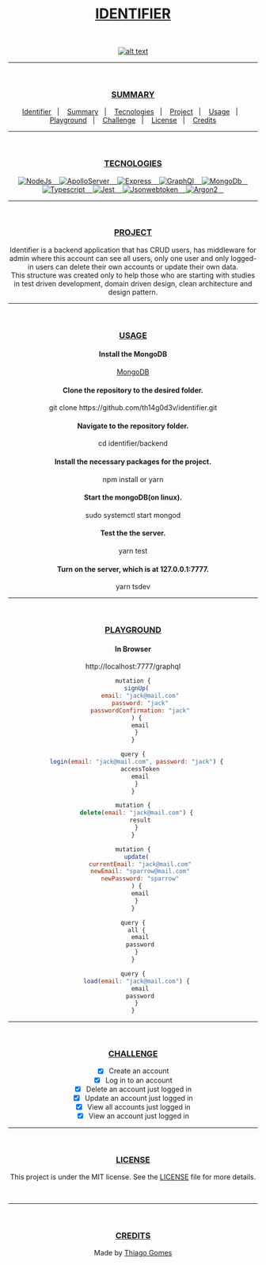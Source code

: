 <!--
PROJECT IDENTIFIER

Conceito
    Identifier é uma aplicação fullstack frontend, backend e mobile que possui CRUD para usuários e alguns dados de plantas, possui uma inteligência artificial pre-treinada para identificar plantas por meio de fotos que ativa um chatbot interativo com informações sobre a planta pesquisada.

Uso
    Clientes front e mobile se cadastram e executam login, fazem atualização da conta ou sua exclusão.
    Clientes cadastrados podem executar consultas a respeito das plantas cadastradas.
    Backend recebe requisições de CRUD de usuários e devolve aos clientes.
    Backend recebe requisições de consultas de plantas e devolve aos clientes.
    Backend ao receber imagens executa a inteligência artificial que ao identificar a planta passa informações para o chatbot que passa um roll de informações a respeito da planta.

Tecnoçogias
    A aplicação segue principios do DDD, Arquitetura Limpa e Padrões de Projeto.
    Algumas tecnologias do projeto são:
        Node,
        Argon2,
        Typescript,
        MongoDB: Executará e guardará apenas informações de CRUD do usuário.
        PostgreSQL: Executará e guardará apenas informações de plantas.
        Watson Assistent Chatbot: Informará os clientes com uma lista de informações sobre as plantas pesquisadas.
        TensorFlow: Analisará as fotos e comunicará o chatbot a planta pesquisada.



IDENTIFIER IMPLEMENTATIONS

Backend

Number      Feature         JOBS
1           Login           deverá enviar o token para o navegador
2           All/Load        deverá retorna id, email, password, accessToken.
3           Middleware      implementar para usuários admin e users.
4           LoadAccount     verificar existe necessidade dessa feature do jeito que está ou se pode usar os recursos do login.
5           Singleton       na infra layer com PostgreSQL
6           Postgres        popular o db com informações sobre as plantas.
7           All/Load        deverá retorna todas as informações das plantas do db postgres.
8           Tests           cobertura completa da aplicação.
9           Express         torna-se uma API REST.

Frontend
Number      Feature         JOBS
1           AI              implementar AI pre-treinada para recochecer plantas e retornar ao chatbot a planta identificada.
2           Chatbot         implementar o recebimento da planta informada pela AI e retorna todas as informações ao usuário.



INFORMATIONS ABOUT IDENTIFIER

In package.json:
"_moduleAliases": {
    "@": "src"      // Funciona para typescript
    "@": "dist"     // Funciona para javascript
}

Como o jwt funciona
const jwtSign = jwt.sign({ foo: 'bar' }, 'fff', { expiresIn: '1h' })
console.log(jwtSign)

const jwtVerify = jwt.verify(jwtSign, 'fff')
console.log('jwtVerify: ', jwtVerify)

// função segura
const jwtDecoded = jwt.verify(jwtSign, 'fff');
console.log('jwtDecoded: ', jwtDecoded)

// função insegura, pois, não verifica o signature do token
const jwtDecode = jwt.decode(jwtSign, { complete: true })
console.log('jwtDecode.header: ', jwtDecode.header)
console.log('jwtDecode.payload: ', jwtDecode.payload)
console.log('jwtDecode.signature: ', jwtDecode.signature) -->

<div align="center">
  <h1><a id="user-content--identifier" class="anchor" aria-hidden="true" href="#-identifier">IDENTIFIER</h1><br/>

  <p><a href="#-IDENTIFIER"><img src="https://github.com/th14g0d3v/identifier/raw/main/public/eyes.png" alt="alt text" title="image" style="max-width:100%;"></a></p>
</div><hr/><br/>

<div align="center">
  <h3><a id="user-content--summary" class="anchor" aria-hidden="true" href="#-summary">SUMMARY</a></h3>
  <a href="#-Identifier">Identifier</a>&nbsp;&nbsp;&nbsp;|&nbsp;&nbsp;&nbsp;
  <a href="#-Summary">Summary</a>&nbsp;&nbsp;&nbsp;|&nbsp;&nbsp;&nbsp;
  <a href="#-Tecnologies">Tecnologies</a>&nbsp;&nbsp;&nbsp;|&nbsp;&nbsp;&nbsp;
  <a href="#-Project">Project</a>&nbsp;&nbsp;&nbsp;|&nbsp;&nbsp;&nbsp;
  <a href="#-Usage">Usage</a>&nbsp;&nbsp;&nbsp;|&nbsp;&nbsp;&nbsp;
  <a href="#-Playground">Playground</a>&nbsp;&nbsp;&nbsp;|&nbsp;&nbsp;&nbsp;
  <a href="#-Challenge">Challenge</a>&nbsp;&nbsp;&nbsp;|&nbsp;&nbsp;&nbsp;
  <a href="#-License">License</a>&nbsp;&nbsp;&nbsp;|&nbsp;&nbsp;&nbsp;
  <a href="#-Credits">Credits</a>
</div><hr/><br/>

<div align="center">
  <h3><a id="user-content--tecnologies" class="anchor" aria-hidden="true" href="#-tecnologies">TECNOLOGIES</a></h3>
  <a href="https://nodejs.org/en/" rel="nofollow">
    <img alt="NodeJs" src="https://img.shields.io/badge/Node-purple">&nbsp;&nbsp;&nbsp;
  </a>

  <a href="https://www.apollographql.com/docs/apollo-server/" rel="nofollow">
    <img alt="ApolloServer" src="https://img.shields.io/badge/ApolloServerExpress-purple">&nbsp;&nbsp;&nbsp;
  </a>
                                                                      
  <a href="https://expressjs.com/" rel="nofollow">
    <img alt="Express" src="https://img.shields.io/badge/Express-purple">&nbsp;&nbsp;&nbsp;
  </a>
                                                                      
  <a href="https://graphql.org/" rel="nofollow">
    <img alt="GraphQl" src="https://img.shields.io/badge/GraphQl-purple">&nbsp;&nbsp;&nbsp;
  </a>
                                                                      
  <a href="https://www.mongodb.com/3" rel="nofollow">
    <img alt="MongoDb" src="https://img.shields.io/badge/MongoDb-purple">&nbsp;&nbsp;&nbsp;
  </a>

  <a href="https://www.typescriptlang.org/" rel="nofollow">
    <img alt="Typescript" src="https://img.shields.io/badge/Typescript-purple">&nbsp;&nbsp;&nbsp;
  </a>

  <a href="https://jestjs.io/" rel="nofollow">
    <img alt="Jest" src="https://img.shields.io/badge/Jest-purple">&nbsp;&nbsp;&nbsp;
  </a>

  <a href="https://jwt.io/" rel="nofollow">
    <img alt="Jsonwebtoken" src="https://img.shields.io/badge/jsonwebtoken-purple">&nbsp;&nbsp;&nbsp;
  </a>

  <a href="https://github.com/p-h-c/phc-winner-argon2" rel="nofollow">
    <img alt="Argon2" src="https://img.shields.io/badge/argon2-purple">&nbsp;&nbsp;&nbsp;
  </a>                                    
</div><hr/><br/>

<div align="center">
  <h3><a id="user-content--project" class="anchor" aria-hidden="true" href="#-project">PROJECT</a></h3>
  <span color="red">  Identifier is a backend application that has CRUD users, has middleware for admin where this account can see all users, only one user and only logged-in users can delete their own accounts or update their own data. </a> <span><br/>
  <span color="red">  This structure was created only to help those who are starting with studies in test driven development, domain driven design, clean architecture and design pattern. </p>
</div><hr/><br/>

<div align="center">
  <h3><a id="user-content--usage" class="anchor" aria-hidden="true" href="#-usage">USAGE</a></h3>

  <h4>Install the MongoDB</h4>
  <p><a href="https://www.mongodb.com/try/download/community" rel="nofollow">MongoDB</a></p>

  <h4> Clone the repository to the desired folder. </h4>
  <p> git clone https://github.com/th14g0d3v/identifier.git </p>
  <h4> Navigate to the repository folder. </h4>
  <p> cd identifier/backend </p>

  <h4> Install the necessary packages for the project. </h4>
  <p> npm install or yarn </p>

  <h4> Start the mongoDB(on linux). </h4>
  <p>  sudo systemctl start mongod </p>

  <h4> Test the the server. </h4>
  <p>  yarn test </p>

  <h4> Turn on the server, which is at 127.0.0.1:7777. </h4>
  <p> yarn tsdev </p>
</div><hr/><br/>

<div align="center">
  <h3><a id="user-content--playground" class="anchor" aria-hidden="true" href="#-playground">PLAYGROUND</a></h3>

  <h4> In Browser </h4>
  <p>http://localhost:7777/graphql</p>

```javascript
mutation {
  signUp(
    email: "jack@mail.com"
    password: "jack"
    passwordConfirmation: "jack"
  ) {
    email
  }
}

query {
  login(email: "jack@mail.com", password: "jack") {
    accessToken
    email
  }
}

mutation {
  delete(email: "jack@mail.com") {
    result
  }
}

mutation {
  update(
    currentEmail: "jack@mail.com"
    newEmail: "sparrow@mail.com"
    newPassword: "sparrow"
  ) {
    email
  }
}

query {
  all {
    email
    password
  }
}

query {
  load(email: "jack@mail.com") {
    email
    password
  }
}
```

</div><hr/><br/>

<div align="center">
  <h3><a id="user-content--challenge" class="anchor" aria-hidden="true" href="#-challenge">CHALLENGE</a></h3>

- [x] Create an account
- [x] Log in to an account
- [x] Delete an account just logged in
- [x] Update an account just logged in
- [x] View all accounts just logged in
- [x] View an account just logged in
</div><hr/><br/>

<div align="center">
  <h3><a id="user-content--license" class="anchor" aria-hidden="true" href="#-license">LICENSE</a></h3>
  <p>This project is under the MIT license. See the <a href="https://github.com/th14g0d3v/identifier/blob/main/LICENSE">LICENSE</a> file for more details.</p><br/>
</div><hr/><br/>

<div align="center">
  <h3><a id="user-content--credits" class="anchor" aria-hidden="true" href="#-credits">CREDITS</a></h3>
  <p>Made by <a href="https://github.com/th14g0d3v" rel="nofollow">Thiago Gomes</a></p>
</div>
